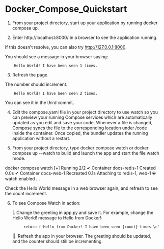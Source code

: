 # Docker_Compose_Quickstart

1. From your project directory, start up your application by running docker compose up.

2. Enter http://localhost:8000/ in a browser to see the application running.

If this doesn't resolve, you can also try http://127.0.0.1:8000.

You should see a message in your browser saying:

        Hello World! I have been seen 1 times.

3. Refresh the page.

The number should increment.

        Hello World! I have been seen 2 times.

You can see it in the third commit.

4. Edit the compose.yaml file in your project directory to use watch so you can preview your running Compose services which are automatically updated as you edit and save your code.
Whenever a file is changed, Compose syncs the file to the corresponding location under /code inside the container. Once copied, the bundler updates the running application without a restart.

5. From your project directory, type docker compose watch or docker compose up --watch to build and launch the app and start the file watch mode.

 docker compose watch
[+] Running 2/2
 ✔ Container docs-redis-1 Created                                                                                                                                                                                                        0.0s
 ✔ Container docs-web-1    Recreated                                                                                                                                                                                                      0.1s
Attaching to redis-1, web-1
         ⦿ watch enabled
...

Check the Hello World message in a web browser again, and refresh to see the count increment.

6. To see Compose Watch in action:

    |.  Change the greeting in app.py and save it. For example, change the Hello World! message to Hello from Docker!:

            return f'Hello from Docker! I have been seen {count} times.\n'

    ||. Refresh the app in your browser. The greeting should be updated, and the counter should still be incrementing.


